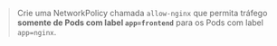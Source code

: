 > Crie uma NetworkPolicy chamada `allow-nginx` que permita tráfego **somente de Pods com label `app=frontend`** para os Pods com label `app=nginx`.
